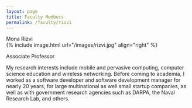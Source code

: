 ```yaml
---
layout: page
title: Faculty Members
permalink: /faculty/rizvi
---
```


<div class="container" markdown="1">
<div class="header" markdown="1">Mona Rizvi

</div>
<div class="content" markdown="1" style="min-height: 200px;">
{% include image.html url="/images/rizvi.jpg" align="right" %}

Associate Professor

My research interests include mobile and pervasive computing, computer science education and wireless networking.
Before coming to academia, I worked as a software developer and software development manager for nearly 20 years, for large multinational as well small startup companies, as well as with government research agencies such as DARPA, the Naval Research Lab, and others.

</div>
</div>
